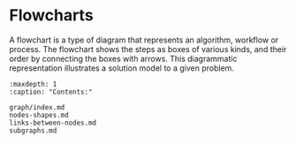 # Flowcharts

A flowchart is a type of diagram that represents an algorithm, workflow or process. The flowchart shows the steps as boxes of various kinds, and their order by connecting the boxes with arrows. This diagrammatic representation illustrates a solution model to a given problem.

```{toctree}
:maxdepth: 1
:caption: "Contents:"

graph/index.md
nodes-shapes.md
links-between-nodes.md
subgraphs.md

```
